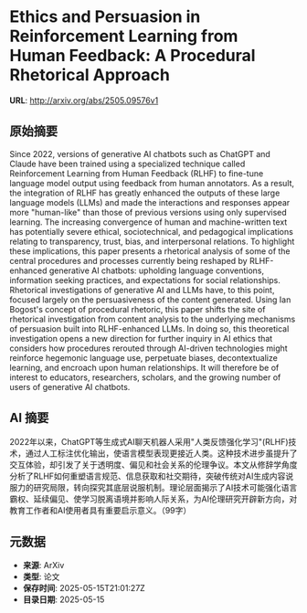 # Ethics and Persuasion in Reinforcement Learning from Human Feedback: A Procedural Rhetorical Approach

**URL**: http://arxiv.org/abs/2505.09576v1

## 原始摘要

Since 2022, versions of generative AI chatbots such as ChatGPT and Claude
have been trained using a specialized technique called Reinforcement Learning
from Human Feedback (RLHF) to fine-tune language model output using feedback
from human annotators. As a result, the integration of RLHF has greatly
enhanced the outputs of these large language models (LLMs) and made the
interactions and responses appear more "human-like" than those of previous
versions using only supervised learning. The increasing convergence of human
and machine-written text has potentially severe ethical, sociotechnical, and
pedagogical implications relating to transparency, trust, bias, and
interpersonal relations. To highlight these implications, this paper presents a
rhetorical analysis of some of the central procedures and processes currently
being reshaped by RLHF-enhanced generative AI chatbots: upholding language
conventions, information seeking practices, and expectations for social
relationships. Rhetorical investigations of generative AI and LLMs have, to
this point, focused largely on the persuasiveness of the content generated.
Using Ian Bogost's concept of procedural rhetoric, this paper shifts the site
of rhetorical investigation from content analysis to the underlying mechanisms
of persuasion built into RLHF-enhanced LLMs. In doing so, this theoretical
investigation opens a new direction for further inquiry in AI ethics that
considers how procedures rerouted through AI-driven technologies might
reinforce hegemonic language use, perpetuate biases, decontextualize learning,
and encroach upon human relationships. It will therefore be of interest to
educators, researchers, scholars, and the growing number of users of generative
AI chatbots.


## AI 摘要

2022年以来，ChatGPT等生成式AI聊天机器人采用"人类反馈强化学习"(RLHF)技术，通过人工标注优化输出，使语言模型表现更接近人类。这种技术进步虽提升了交互体验，却引发了关于透明度、偏见和社会关系的伦理争议。本文从修辞学角度分析了RLHF如何重塑语言规范、信息获取和社交期待，突破传统对AI生成内容说服力的研究局限，转向探究其底层说服机制。理论层面揭示了AI技术可能强化语言霸权、延续偏见、使学习脱离语境并影响人际关系，为AI伦理研究开辟新方向，对教育工作者和AI使用者具有重要启示意义。（99字）

## 元数据

- **来源**: ArXiv
- **类型**: 论文
- **保存时间**: 2025-05-15T21:01:27Z
- **目录日期**: 2025-05-15
